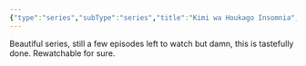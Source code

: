 ```yaml
---
{"type":"series","subType":"series","title":"Kimi wa Houkago Insomnia","englishTitle":"Insomniacs After School","year":2023,"dataSource":"MALAPI","url":"https://myanimelist.net/anime/50796/Kimi_wa_Houkago_Insomnia","id":50796,"genres":["Romance"],"studios":["LIDENFILMS"],"episodes":13,"duration":"23 min per ep","onlineRating":7.94,"actors":null,"image":"https://cdn.myanimelist.net/images/anime/1402/134007.jpg","released":true,"streamingServices":["HIDIVE","Anime Digital Network","Aniplus TV"],"airing":true,"airedFrom":"11/04/2023","airedTo":"01/01/1970","watched":false,"lastWatched":"","personalRating":0,"tags":["mediaDB/tv/series"],"dg-publish":true,"permalink":"/media-db/series/kimi-wa-houkago-insomnia-2023/","dgPassFrontmatter":true,"noteIcon":"1","created":"2023-11-14T21:08:36.086+05:30","updated":"2023-12-10T09:46:17.508+05:30"}
---
```


Beautiful series, still a few episodes left to watch but damn, this is tastefully done. Rewatchable for sure.